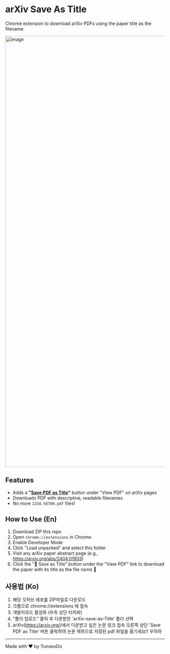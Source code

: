 # arXiv Save As Title

Chrome extension to download arXiv PDFs using the paper title as the filename.

<img width="1357" alt="image" src="https://github.com/user-attachments/assets/1f176a1b-2269-4490-992a-6317ee33355f" />

## Features
- Adds a **"<ins>Save PDF as Title</ins>"** button under "View PDF" on arXiv pages
- Downloads PDF with descriptive, readable filenames
- No more `1234.56789.pdf` files!

## How to Use (En)
1. Download ZIP this repo
2. Open `chrome://extensions` in Chrome
3. Enable Developer Mode
4. Click "Load unpacked" and select this folder
5. Visit any arXiv paper abstract page (e.g., https://arxiv.org/abs/2404.01933)
6. Click the "💾 Save as Title" button under the "View PDF" link to download the paper with its title as the file name 🎉


## 사용법 (Ko)
1. 해당 깃허브 레포를 ZIP파일로 다운로드
2. 크롬으로 chrome://extensions 에 접속
3. 개발자모드 활성화 (우측 상단 터치바)
4. "폴더 업로드" 클릭 후 다운받은 'arXiv-save-as-Title' 폴더 선택
5. arXiv(https://arxiv.org/)에서 다운받고 싶은 논문 링크 접속
오른쪽 상단 'Save PDF as Title' 버튼 클릭하여 논문 제목으로 저장된 pdf 파일을 즐기세요!! 우하하

---

Made with ❤️ by YunseoDo

